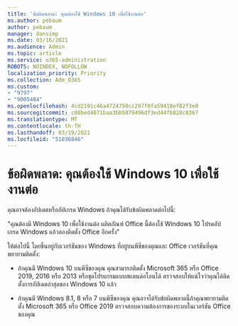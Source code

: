 ```yaml
---
title: 'ข้อผิดพลาด: คุณต้องใช้ Windows 10 เพื่อใช้งานต่อ'
ms.author: pebaum
author: pebaum
manager: dansimp
ms.date: 03/16/2021
ms.audience: Admin
ms.topic: article
ms.service: o365-administration
ROBOTS: NOINDEX, NOFOLLOW
localization_priority: Priority
ms.collection: Adm_O365
ms.custom:
- "9797"
- "9005484"
ms.openlocfilehash: 4cd2191c46a4724750cc297f0fa59418ef82f3e0
ms.sourcegitcommit: c08bed4071baa3bb5879496df3ed44fb828c8367
ms.translationtype: MT
ms.contentlocale: th-TH
ms.lasthandoff: 03/19/2021
ms.locfileid: "51036846"
---
```

# <a name="error-you-need-windows-10-to-continue"></a>ข้อผิดพลาด: คุณต้องใช้ Windows 10 เพื่อใช้งานต่อ

คุณอาจต้องอัปเดตหรืออัปเกรด Windows ถ้าคุณได้รับข้อผิดพลาดต่อไปนี้:

"คุณต้องมี Windows 10 เพื่อใช้งานต่อ ผลิตภัณฑ์ Office นี้ต้องใช้ Windows 10 โปรดอัปเกรด Windows แล้วลองติดตั้ง Office อีกครั้ง"

ให้ต่อไปนี้ โดยขึ้นอยู่กับเวอร์ชันของ Windows ที่อยู่บนพีซีของคุณและ Office เวอร์ชันที่คุณพยายามติดตั้ง:

- ถ้าคุณมี Windows 10 บนพีซีของคุณ คุณสามารถติดตั้ง Microsoft 365 หรือ Office 2019, 2016 หรือ 2013 หรือชุดโปรแกรมแบบสแตนด์อโลนได้ ตรวจสอบให้แน่ใจว่าคุณได้ติดตั้งการอัปเดตล่าสุดของ Windows 10 แล้ว

- ถ้าคุณมี Windows 8.1, 8 หรือ 7 บนพีซีของคุณ คุณอาจได้รับข้อผิดพลาดนี้ถ้าคุณพยายามติดตั้ง Microsoft 365 หรือ Office 2019 ตรวจสอบความต้องการของระบบในเวอร์ชัน Office ของคุณ